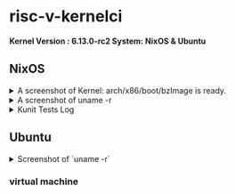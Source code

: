 # risc-v-kernelci
**Kernel Version : 6.13.0-rc2 
System: NixOS & Ubuntu**

## NixOS

<details>
  <summary> A screenshot of Kernel: arch/x86/boot/bzImage is ready. </summary>

```bash
make defconfig
make -j6 
```
Build Logs: 

![image](https://github.com/user-attachments/assets/b3bff0c8-7919-4a2c-9015-13b1406f04ab)

</details>

<details>
  <summary> A screenshot of uname -r </summary>

```bash
  neofetch
  uname -r 
```
  
![neofetch](https://github.com/user-attachments/assets/dbc2bfb4-4aa4-41f1-b925-1368ba30001b)
![uname-r](https://github.com/user-attachments/assets/422302ea-869e-4b59-8cee-ab4a2e5ed22c)
</details>


<details>
  <summary> Kunit Tests Log </summary>
  
![swappy-20250206-034357](https://github.com/user-attachments/assets/ec1f7cf1-70c1-487e-93dc-db34257c9a83)

</details>

## Ubuntu
<details>
  <summary> Screenshot of `uname -r` </summary>
  
</details>
  
### virtual machine 




